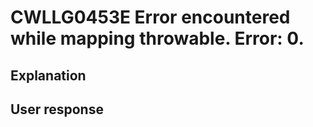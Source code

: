 # CWLLG0453E Error encountered while mapping throwable.  Error: 0.

## Explanation

## User response
